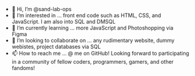 - 👋 Hi, I’m @sand-lab-ops
- 👀 I’m interested in ... front end code such as HTML, CSS, and JavaScript. I am also into SQL and DMSQL
- 🌱 I’m currently learning ... more JavaScript and Photoshopping via Figma
- 💞️ I’m looking to collaborate on ... any rudimentary website, dummy webistes, project databases via SQL
- 📫 How to reach me ... @ me on GitHub! Looking forward to participating in a community of fellow coders, programmers, gamers, and other fandoms!

<!---
sand-lab-ops/sand-lab-ops is a ✨ special ✨ repository because its `README.md` (this file) appears on your GitHub profile.
You can click the Preview link to take a look at your changes.
--->
